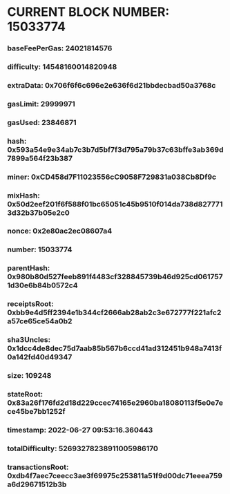# CURRENT BLOCK NUMBER: 15033774

### baseFeePerGas: 24021814576
### difficulty: 14548160014820948
### extraData: 0x706f6f6c696e2e636f6d21bbdecbad50a3768c
### gasLimit: 29999971
### gasUsed: 23846871
### hash: 0x593a54e9e34ab7c3b7d5bf7f3d795a79b37c63bffe3ab369d7899a564f23b387
### miner: 0xCD458d7F11023556cC9058F729831a038Cb8Df9c
### mixHash: 0x50d2eef201f6f588f01bc65051c45b9510f014da738d8277713d32b37b05e2c0
### nonce: 0x2e80ac2ec08607a4
### number: 15033774
### parentHash: 0x980b80d527feeb891f4483cf328845739b46d925cd0617571d30e6b84b0572c4
### receiptsRoot: 0xbb9e4d5ff2394e1b344cf2666ab28ab2c3e672777f221afc2a57ce65ce54a0b2
### sha3Uncles: 0x1dcc4de8dec75d7aab85b567b6ccd41ad312451b948a7413f0a142fd40d49347
### size: 109248
### stateRoot: 0x83a26f176fd2d18d229ccec74165e2960ba18080113f5e0e7ece45be7bb1252f
### timestamp: 2022-06-27 09:53:16.360443
### totalDifficulty: 52693278238911005986170
### transactionsRoot: 0xdb4f7aec7ceecc3ae3f69975c253811a51f9d00dc71eeea759a6d29671512b3b
